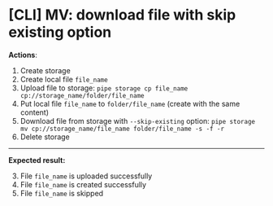 # [CLI] MV: download file with skip existing option

**Actions**:
1.  Create storage
2.  Create local file `file_name`
3.  Upload file to storage: `pipe storage cp file_name cp://storage_name/folder/file_name`
4.	Put local file `file_name` to `folder/file_name` (create with the same content)
5.  Download file from storage with `--skip-existing` option: `pipe storage mv cp://storage_name/file_name folder/file_name -s -f -r`
6.  Delete storage

***
**Expected result:**

3.	File `file_name` is uploaded successfully
4.	File `file_name` is created successfully
5.  File `file_name` is skipped